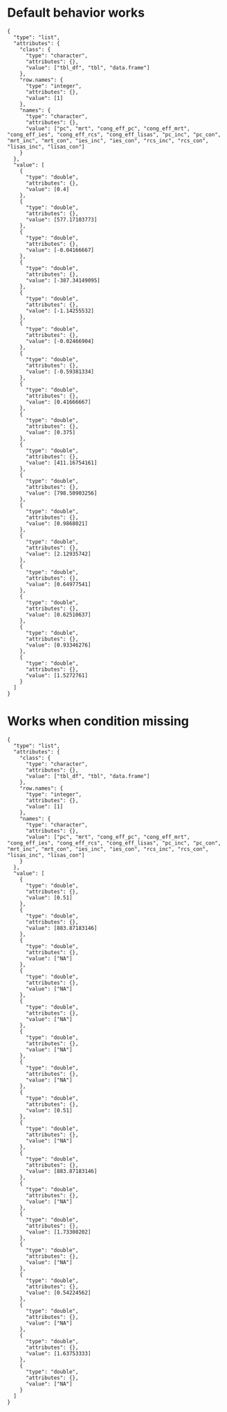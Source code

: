 # Default behavior works

    {
      "type": "list",
      "attributes": {
        "class": {
          "type": "character",
          "attributes": {},
          "value": ["tbl_df", "tbl", "data.frame"]
        },
        "row.names": {
          "type": "integer",
          "attributes": {},
          "value": [1]
        },
        "names": {
          "type": "character",
          "attributes": {},
          "value": ["pc", "mrt", "cong_eff_pc", "cong_eff_mrt", "cong_eff_ies", "cong_eff_rcs", "cong_eff_lisas", "pc_inc", "pc_con", "mrt_inc", "mrt_con", "ies_inc", "ies_con", "rcs_inc", "rcs_con", "lisas_inc", "lisas_con"]
        }
      },
      "value": [
        {
          "type": "double",
          "attributes": {},
          "value": [0.4]
        },
        {
          "type": "double",
          "attributes": {},
          "value": [577.17103773]
        },
        {
          "type": "double",
          "attributes": {},
          "value": [-0.04166667]
        },
        {
          "type": "double",
          "attributes": {},
          "value": [-387.34149095]
        },
        {
          "type": "double",
          "attributes": {},
          "value": [-1.14255532]
        },
        {
          "type": "double",
          "attributes": {},
          "value": [-0.02466904]
        },
        {
          "type": "double",
          "attributes": {},
          "value": [-0.59381334]
        },
        {
          "type": "double",
          "attributes": {},
          "value": [0.41666667]
        },
        {
          "type": "double",
          "attributes": {},
          "value": [0.375]
        },
        {
          "type": "double",
          "attributes": {},
          "value": [411.16754161]
        },
        {
          "type": "double",
          "attributes": {},
          "value": [798.50903256]
        },
        {
          "type": "double",
          "attributes": {},
          "value": [0.9868021]
        },
        {
          "type": "double",
          "attributes": {},
          "value": [2.12935742]
        },
        {
          "type": "double",
          "attributes": {},
          "value": [0.64977541]
        },
        {
          "type": "double",
          "attributes": {},
          "value": [0.62510637]
        },
        {
          "type": "double",
          "attributes": {},
          "value": [0.93346276]
        },
        {
          "type": "double",
          "attributes": {},
          "value": [1.5272761]
        }
      ]
    }

# Works when condition missing

    {
      "type": "list",
      "attributes": {
        "class": {
          "type": "character",
          "attributes": {},
          "value": ["tbl_df", "tbl", "data.frame"]
        },
        "row.names": {
          "type": "integer",
          "attributes": {},
          "value": [1]
        },
        "names": {
          "type": "character",
          "attributes": {},
          "value": ["pc", "mrt", "cong_eff_pc", "cong_eff_mrt", "cong_eff_ies", "cong_eff_rcs", "cong_eff_lisas", "pc_inc", "pc_con", "mrt_inc", "mrt_con", "ies_inc", "ies_con", "rcs_inc", "rcs_con", "lisas_inc", "lisas_con"]
        }
      },
      "value": [
        {
          "type": "double",
          "attributes": {},
          "value": [0.51]
        },
        {
          "type": "double",
          "attributes": {},
          "value": [883.87183146]
        },
        {
          "type": "double",
          "attributes": {},
          "value": ["NA"]
        },
        {
          "type": "double",
          "attributes": {},
          "value": ["NA"]
        },
        {
          "type": "double",
          "attributes": {},
          "value": ["NA"]
        },
        {
          "type": "double",
          "attributes": {},
          "value": ["NA"]
        },
        {
          "type": "double",
          "attributes": {},
          "value": ["NA"]
        },
        {
          "type": "double",
          "attributes": {},
          "value": [0.51]
        },
        {
          "type": "double",
          "attributes": {},
          "value": ["NA"]
        },
        {
          "type": "double",
          "attributes": {},
          "value": [883.87183146]
        },
        {
          "type": "double",
          "attributes": {},
          "value": ["NA"]
        },
        {
          "type": "double",
          "attributes": {},
          "value": [1.73308202]
        },
        {
          "type": "double",
          "attributes": {},
          "value": ["NA"]
        },
        {
          "type": "double",
          "attributes": {},
          "value": [0.54224562]
        },
        {
          "type": "double",
          "attributes": {},
          "value": ["NA"]
        },
        {
          "type": "double",
          "attributes": {},
          "value": [1.63753333]
        },
        {
          "type": "double",
          "attributes": {},
          "value": ["NA"]
        }
      ]
    }

